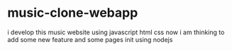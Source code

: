 # music-clone-webapp
i develop this music website using javascript html css now i am thinking to add some new feature and some pages init using nodejs
